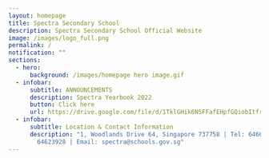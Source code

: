 ```yaml
---
layout: homepage
title: Spectra Secondary School
description: Spectra Secondary School Official Website
image: /images/logo_full.png
permalink: /
notification: ""
sections:
  - hero:
      background: /images/homepage hero image.gif
  - infobar:
      subtitle: ANNOUNCEMENTS
      description: Spectra Yearbook 2022
      button: Click here
      url: https://drive.google.com/file/d/1TklGHik6N5FFafEHpfGQiobItfrI8pc7/view?usp=sharing
  - infobar:
      subtitle: Location & Contact Information
      description: "1, Woodlands Drive 64, Singapore 737758 | Tel: 64660775 | Fax:
        64623928 | Email: spectra@schools.gov.sg"
---
```


